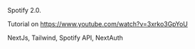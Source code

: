 Spotify 2.0.

Tutorial on https://www.youtube.com/watch?v=3xrko3GpYoU

NextJs, Tailwind, Spotify API, NextAuth
